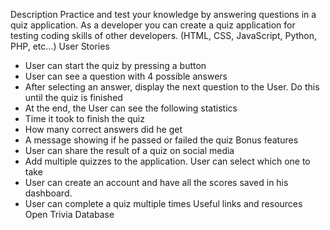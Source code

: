Description
Practice and test your knowledge by answering questions in a quiz application.
As a developer you can create a quiz application for testing coding skills of other developers. (HTML, CSS, JavaScript, Python, PHP, etc…)
User Stories
- User can start the quiz by pressing a button
- User can see a question with 4 possible answers
- After selecting an answer, display the next question to the User. Do this until the quiz is finished
- At the end, the User can see the following statistics
- Time it took to finish the quiz
- How many correct answers did he get
- A message showing if he passed or failed the quiz
  Bonus features
- User can share the result of a quiz on social media
- Add multiple quizzes to the application. User can select which one to take
- User can create an account and have all the scores saved in his dashboard.
- User can complete a quiz multiple times
  Useful links and resources
  Open Trivia Database